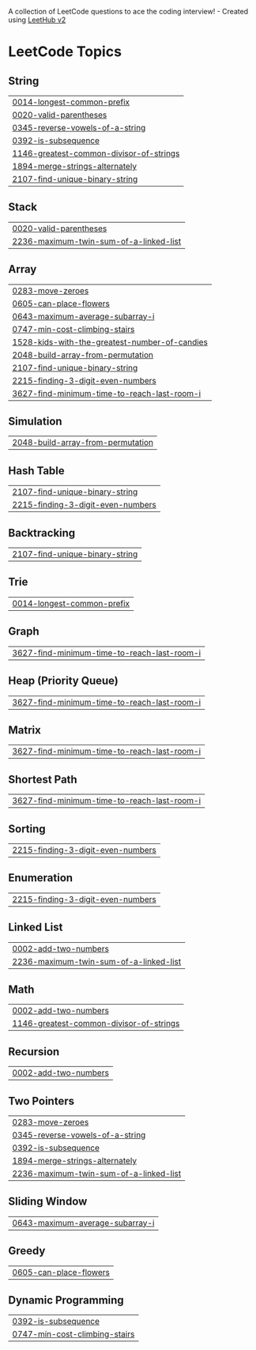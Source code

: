 A collection of LeetCode questions to ace the coding interview! - Created using [LeetHub v2](https://github.com/arunbhardwaj/LeetHub-2.0)
<!---LeetCode Topics Start-->
# LeetCode Topics
## String
|  |
| ------- |
| [0014-longest-common-prefix](https://github.com/Songwonseok/algorithm-diary/tree/main/LeetCode/0014-longest-common-prefix) |
| [0020-valid-parentheses](https://github.com/Songwonseok/CodingTest/tree/main/LeetCode/0020-valid-parentheses) |
| [0345-reverse-vowels-of-a-string](https://github.com/Songwonseok/algorithm-diary/tree/main/LeetCode/0345-reverse-vowels-of-a-string) |
| [0392-is-subsequence](https://github.com/Songwonseok/algorithm-diary/tree/main/LeetCode/0392-is-subsequence) |
| [1146-greatest-common-divisor-of-strings](https://github.com/Songwonseok/algorithm-diary/tree/main/LeetCode/1146-greatest-common-divisor-of-strings) |
| [1894-merge-strings-alternately](https://github.com/Songwonseok/algorithm-diary/tree/main/LeetCode/1894-merge-strings-alternately) |
| [2107-find-unique-binary-string](https://github.com/Songwonseok/algorithm-diary/tree/main/LeetCode/2107-find-unique-binary-string) |
## Stack
|  |
| ------- |
| [0020-valid-parentheses](https://github.com/Songwonseok/CodingTest/tree/main/LeetCode/0020-valid-parentheses) |
| [2236-maximum-twin-sum-of-a-linked-list](https://github.com/Songwonseok/algorithm-diary/tree/main/LeetCode/2236-maximum-twin-sum-of-a-linked-list) |
## Array
|  |
| ------- |
| [0283-move-zeroes](https://github.com/Songwonseok/algorithm-diary/tree/main/LeetCode/0283-move-zeroes) |
| [0605-can-place-flowers](https://github.com/Songwonseok/algorithm-diary/tree/main/LeetCode/0605-can-place-flowers) |
| [0643-maximum-average-subarray-i](https://github.com/Songwonseok/algorithm-diary/tree/main/LeetCode/0643-maximum-average-subarray-i) |
| [0747-min-cost-climbing-stairs](https://github.com/Songwonseok/algorithm-diary/tree/main/LeetCode/0747-min-cost-climbing-stairs) |
| [1528-kids-with-the-greatest-number-of-candies](https://github.com/Songwonseok/algorithm-diary/tree/main/LeetCode/1528-kids-with-the-greatest-number-of-candies) |
| [2048-build-array-from-permutation](https://github.com/Songwonseok/algorithm-diary/tree/main/LeetCode/2048-build-array-from-permutation) |
| [2107-find-unique-binary-string](https://github.com/Songwonseok/algorithm-diary/tree/main/LeetCode/2107-find-unique-binary-string) |
| [2215-finding-3-digit-even-numbers](https://github.com/Songwonseok/algorithm-diary/tree/main/LeetCode/2215-finding-3-digit-even-numbers) |
| [3627-find-minimum-time-to-reach-last-room-i](https://github.com/Songwonseok/algorithm-diary/tree/main/LeetCode/3627-find-minimum-time-to-reach-last-room-i) |
## Simulation
|  |
| ------- |
| [2048-build-array-from-permutation](https://github.com/Songwonseok/algorithm-diary/tree/main/LeetCode/2048-build-array-from-permutation) |
## Hash Table
|  |
| ------- |
| [2107-find-unique-binary-string](https://github.com/Songwonseok/algorithm-diary/tree/main/LeetCode/2107-find-unique-binary-string) |
| [2215-finding-3-digit-even-numbers](https://github.com/Songwonseok/algorithm-diary/tree/main/LeetCode/2215-finding-3-digit-even-numbers) |
## Backtracking
|  |
| ------- |
| [2107-find-unique-binary-string](https://github.com/Songwonseok/algorithm-diary/tree/main/LeetCode/2107-find-unique-binary-string) |
## Trie
|  |
| ------- |
| [0014-longest-common-prefix](https://github.com/Songwonseok/algorithm-diary/tree/main/LeetCode/0014-longest-common-prefix) |
## Graph
|  |
| ------- |
| [3627-find-minimum-time-to-reach-last-room-i](https://github.com/Songwonseok/algorithm-diary/tree/main/LeetCode/3627-find-minimum-time-to-reach-last-room-i) |
## Heap (Priority Queue)
|  |
| ------- |
| [3627-find-minimum-time-to-reach-last-room-i](https://github.com/Songwonseok/algorithm-diary/tree/main/LeetCode/3627-find-minimum-time-to-reach-last-room-i) |
## Matrix
|  |
| ------- |
| [3627-find-minimum-time-to-reach-last-room-i](https://github.com/Songwonseok/algorithm-diary/tree/main/LeetCode/3627-find-minimum-time-to-reach-last-room-i) |
## Shortest Path
|  |
| ------- |
| [3627-find-minimum-time-to-reach-last-room-i](https://github.com/Songwonseok/algorithm-diary/tree/main/LeetCode/3627-find-minimum-time-to-reach-last-room-i) |
## Sorting
|  |
| ------- |
| [2215-finding-3-digit-even-numbers](https://github.com/Songwonseok/algorithm-diary/tree/main/LeetCode/2215-finding-3-digit-even-numbers) |
## Enumeration
|  |
| ------- |
| [2215-finding-3-digit-even-numbers](https://github.com/Songwonseok/algorithm-diary/tree/main/LeetCode/2215-finding-3-digit-even-numbers) |
## Linked List
|  |
| ------- |
| [0002-add-two-numbers](https://github.com/Songwonseok/algorithm-diary/tree/main/LeetCode/0002-add-two-numbers) |
| [2236-maximum-twin-sum-of-a-linked-list](https://github.com/Songwonseok/algorithm-diary/tree/main/LeetCode/2236-maximum-twin-sum-of-a-linked-list) |
## Math
|  |
| ------- |
| [0002-add-two-numbers](https://github.com/Songwonseok/algorithm-diary/tree/main/LeetCode/0002-add-two-numbers) |
| [1146-greatest-common-divisor-of-strings](https://github.com/Songwonseok/algorithm-diary/tree/main/LeetCode/1146-greatest-common-divisor-of-strings) |
## Recursion
|  |
| ------- |
| [0002-add-two-numbers](https://github.com/Songwonseok/algorithm-diary/tree/main/LeetCode/0002-add-two-numbers) |
## Two Pointers
|  |
| ------- |
| [0283-move-zeroes](https://github.com/Songwonseok/algorithm-diary/tree/main/LeetCode/0283-move-zeroes) |
| [0345-reverse-vowels-of-a-string](https://github.com/Songwonseok/algorithm-diary/tree/main/LeetCode/0345-reverse-vowels-of-a-string) |
| [0392-is-subsequence](https://github.com/Songwonseok/algorithm-diary/tree/main/LeetCode/0392-is-subsequence) |
| [1894-merge-strings-alternately](https://github.com/Songwonseok/algorithm-diary/tree/main/LeetCode/1894-merge-strings-alternately) |
| [2236-maximum-twin-sum-of-a-linked-list](https://github.com/Songwonseok/algorithm-diary/tree/main/LeetCode/2236-maximum-twin-sum-of-a-linked-list) |
## Sliding Window
|  |
| ------- |
| [0643-maximum-average-subarray-i](https://github.com/Songwonseok/algorithm-diary/tree/main/LeetCode/0643-maximum-average-subarray-i) |
## Greedy
|  |
| ------- |
| [0605-can-place-flowers](https://github.com/Songwonseok/algorithm-diary/tree/main/LeetCode/0605-can-place-flowers) |
## Dynamic Programming
|  |
| ------- |
| [0392-is-subsequence](https://github.com/Songwonseok/algorithm-diary/tree/main/LeetCode/0392-is-subsequence) |
| [0747-min-cost-climbing-stairs](https://github.com/Songwonseok/algorithm-diary/tree/main/LeetCode/0747-min-cost-climbing-stairs) |
<!---LeetCode Topics End-->

